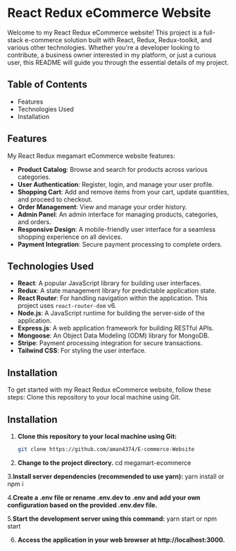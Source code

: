 # React Redux eCommerce Website

Welcome to my React Redux eCommerce website! This project is a full-stack e-commerce solution built with React, Redux, Redux-toolkit, and various other technologies. Whether you're a developer looking to contribute, a business owner interested in my platform, or just a curious user, this README will guide you through the essential details of my project.

## Table of Contents
- Features
- Technologies Used
- Installation

## Features
My React Redux megamart eCommerce website features:
- **Product Catalog**: Browse and search for products across various categories.
- **User Authentication**: Register, login, and manage your user profile.
- **Shopping Cart**: Add and remove items from your cart, update quantities, and proceed to checkout.
- **Order Management**: View and manage your order history.
- **Admin Panel**: An admin interface for managing products, categories, and orders.
- **Responsive Design**: A mobile-friendly user interface for a seamless shopping experience on all devices.
- **Payment Integration**: Secure payment processing to complete orders.

## Technologies Used
- **React**: A popular JavaScript library for building user interfaces.
- **Redux**: A state management library for predictable application state.
- **React Router**: For handling navigation within the application. This project uses `react-router-dom` v6.
- **Node.js**: A JavaScript runtime for building the server-side of the application.
- **Express.js**: A web application framework for building RESTful APIs.
- **Mongoose**: An Object Data Modeling (ODM) library for MongoDB.
- **Stripe**: Payment processing integration for secure transactions.
- **Tailwind CSS**: For styling the user interface.

## Installation
To get started with my React Redux eCommerce website, follow these steps:
Clone this repository to your local machine using Git.
## Installation

1. **Clone this repository to your local machine using Git:**
   ```bash
   git clone https://github.com/aman4374/E-commerce-Website
2. **Change to the project directory.**
   cd megamart-ecommerce

3.**Install server dependencies (recommended to use yarn):**
yarn install
or
npm i

4.**Create a .env file or rename .env.dev to .env and add your own configuration based on the provided .env.dev file.**

5.**Start the development server using this command:**
yarn start
or
npm start

6. **Access the application in your web browser at http://localhost:3000.**

